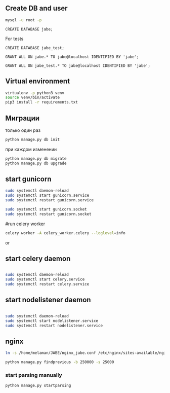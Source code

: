 ## Create DB and user

```bash
mysql -u root -p
```

```mysql
CREATE DATABASE jabe;
```
For tests
```mysql
CREATE DATABASE jabe_test;
```

```mysql
GRANT ALL ON jabe.* TO jabe@localhost IDENTIFIED BY 'jabe';
```

```mysql
GRANT ALL ON jabe_test.* TO jabe@localhost IDENTIFIED BY 'jabe';
```

## Virtual environment 
```bash
virtualenv -p python3 venv
source venv/bin/activate
pip3 install -r requirements.txt
```


## Миграции

только один раз
```bash
python manage.py db init
```

при каждом изменении
```bash
python manage.py db migrate
python manage.py db upgrade
```

## start gunicorn
```bash
sudo systemctl daemon-reload
sudo systemctl start gunicorn.service
sudo systemctl restart gunicorn.service

sudo systemctl start gunicorn.socket
sudo systemctl restart gunicorn.socket
```

#run celery worker

```bash
celery worker -A celery_worker.celery --loglevel=info

```
or 
## start celery daemon
```bash

sudo systemctl daemon-reload
sudo systemctl start celery.service
sudo systemctl restart celery.service
```

## start nodelistener daemon
```bash

sudo systemctl daemon-reload
sudo systemctl start nodelistener.service
sudo systemctl restart nodelistener.service
```
## nginx

```bash
ln -s /home/melaman/JABE/nginx_jabe.conf /etc/nginx/sites-available/nginx_jabe.conf
```


```bash
python manage.py findprevious -b 250000 -s 25000
```

### start parsing manually
```bash
python manage.py startparsing
```

